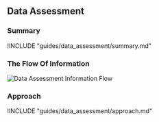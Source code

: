 ## Data Assessment

### Summary

!INCLUDE "guides/data_assessment/summary.md"

### The Flow Of Information

![Data Assessment Information Flow](../../content/images/info_flows/data_assessment.svg)

### Approach

!INCLUDE "guides/data_assessment/approach.md"
